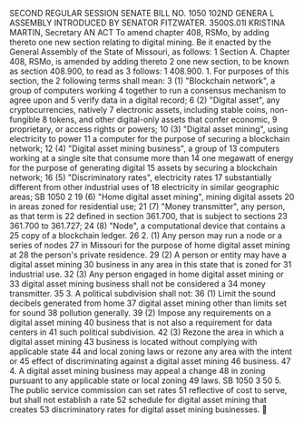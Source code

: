 SECOND REGULAR SESSION
SENATE BILL NO. 1050
102ND GENERA L ASSEMBLY
INTRODUCED BY SENATOR FITZWATER.
3500S.01I KRISTINA MARTIN, Secretary
AN ACT
To amend chapter 408, RSMo, by adding thereto one new section relating to digital mining.
Be it enacted by the General Assembly of the State of Missouri, as follows:
1 Section A. Chapter 408, RSMo, is amended by adding thereto
2 one new section, to be known as section 408.900, to read as
3 follows:
1 408.900. 1. For purposes of this section, the
2 following terms shall mean:
3 (1) "Blockchain network", a group of computers working
4 together to run a consensus mechanism to agree upon and
5 verify data in a digital record;
6 (2) "Digital asset", any cryptocurrencies, natively
7 electronic assets, including stable coins, non-fungible
8 tokens, and other digital-only assets that confer economic,
9 proprietary, or access rights or powers;
10 (3) "Digital asset mining", using electricity to power
11 a computer for the purpose of securing a blockchain network;
12 (4) "Digital asset mining business", a group of
13 computers working at a single site that consume more than
14 one megawatt of energy for the purpose of generating digital
15 assets by securing a blockchain network;
16 (5) "Discriminatory rates", electricity rates
17 substantially different from other industrial uses of
18 electricity in similar geographic areas;
SB 1050 2
19 (6) "Home digital asset mining", mining digital assets
20 in areas zoned for residential use;
21 (7) "Money transmitter", any person, as that term is
22 defined in section 361.700, that is subject to sections
23 361.700 to 361.727;
24 (8) "Node", a computational device that contains a
25 copy of a blockchain ledger.
26 2. (1) Any person may run a node or a series of nodes
27 in Missouri for the purpose of home digital asset mining at
28 the person's private residence.
29 (2) A person or entity may have a digital asset mining
30 business in any area in this state that is zoned for
31 industrial use.
32 (3) Any person engaged in home digital asset mining or
33 digital asset mining business shall not be considered a
34 money transmitter.
35 3. A political subdivision shall not:
36 (1) Limit the sound decibels generated from home
37 digital asset mining other than limits set for sound
38 pollution generally.
39 (2) Impose any requirements on a digital asset mining
40 business that is not also a requirement for data centers in
41 such political subdivision.
42 (3) Rezone the area in which a digital asset mining
43 business is located without complying with applicable state
44 and local zoning laws or rezone any area with the intent or
45 effect of discriminating against a digital asset mining
46 business.
47 4. A digital asset mining business may appeal a change
48 in zoning pursuant to any applicable state or local zoning
49 laws.
SB 1050 3
50 5. The public service commission can set rates
51 reflective of cost to serve, but shall not establish a rate
52 schedule for digital asset mining that creates
53 discriminatory rates for digital asset mining businesses.
